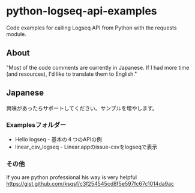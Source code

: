 # python-logseq-api-examples
Code examples for calling Logseq API from Python with the requests module.

## About
"Most of the code comments are currently in Japanese. If I had more time (and resources), I'd like to translate them to English."


## Japanese
興味があったらサポートしてください。サンプルを増やします。

### Examplesフォルダー
- Hello logseq - 基本の４つのAPIの例
- linear_csv_logseq - Linear.appのissue-csvをlogseqで表示
### その他
If you are python professional his way is very helpful
https://gist.github.com/ksqsf/c3f254545cd8f5e597fc67c1014da9ac